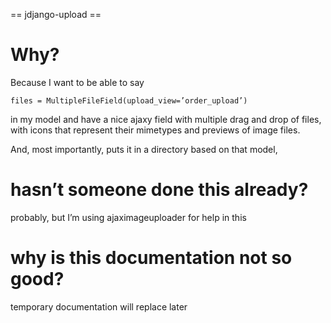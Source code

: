 == jdjango-upload ==

# Why?

Because I want to be able to say

``files = MultipleFileField(upload_view=’order_upload’)``


in my model and have a nice ajaxy field with multiple drag and drop of files, with icons that represent their mimetypes and previews of image files.

And, most importantly, puts it in a directory based on that model, 

# hasn’t someone done this already?

probably, but I’m using ajaximageuploader for help in this

# why is this documentation not so good?

temporary documentation will replace later
